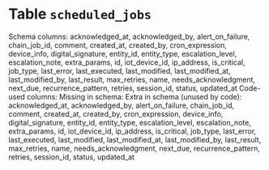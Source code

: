 ﻿# Table `scheduled_jobs`
Schema columns: acknowledged_at, acknowledged_by, alert_on_failure, chain_job_id, comment, created_at, created_by, cron_expression, device_info, digital_signature, entity_id, entity_type, escalation_level, escalation_note, extra_params, id, iot_device_id, ip_address, is_critical, job_type, last_error, last_executed, last_modified, last_modified_at, last_modified_by, last_result, max_retries, name, needs_acknowledgment, next_due, recurrence_pattern, retries, session_id, status, updated_at
Code-used columns: 
Missing in schema: 
Extra in schema (unused by code): acknowledged_at, acknowledged_by, alert_on_failure, chain_job_id, comment, created_at, created_by, cron_expression, device_info, digital_signature, entity_id, entity_type, escalation_level, escalation_note, extra_params, id, iot_device_id, ip_address, is_critical, job_type, last_error, last_executed, last_modified, last_modified_at, last_modified_by, last_result, max_retries, name, needs_acknowledgment, next_due, recurrence_pattern, retries, session_id, status, updated_at

